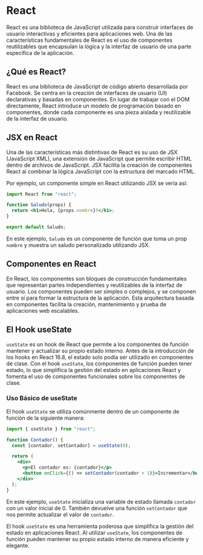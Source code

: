 # React

React es una biblioteca de JavaScript utilizada para construir interfaces de usuario interactivas y eficientes para aplicaciones web. Una de las características fundamentales de React es el uso de componentes reutilizables que encapsulan la lógica y la interfaz de usuario de una parte específica de la aplicación.

## ¿Qué es React?

React es una biblioteca de JavaScript de código abierto desarrollada por Facebook. Se centra en la creación de interfaces de usuario (UI) declarativas y basadas en componentes. En lugar de trabajar con el DOM directamente, React introduce un modelo de programación basado en componentes, donde cada componente es una pieza aislada y reutilizable de la interfaz de usuario.

## JSX en React

Una de las características más distintivas de React es su uso de JSX (JavaScript XML), una extensión de JavaScript que permite escribir HTML dentro de archivos de JavaScript. JSX facilita la creación de componentes React al combinar la lógica JavaScript con la estructura del marcado HTML.

Por ejemplo, un componente simple en React utilizando JSX se vería así:

```jsx
import React from "react";

function Saludo(props) {
  return <h1>Hola, {props.nombre}!</h1>;
}

export default Saludo;
```

En este ejemplo, `Saludo` es un componente de función que toma un prop `nombre` y muestra un saludo personalizado utilizando JSX.

## Componentes en React

En React, los componentes son bloques de construcción fundamentales que representan partes independientes y reutilizables de la interfaz de usuario. Los componentes pueden ser simples o complejos, y se componen entre sí para formar la estructura de la aplicación. Esta arquitectura basada en componentes facilita la creación, mantenimiento y prueba de aplicaciones web escalables.

## El Hook useState

`useState` es un hook de React que permite a los componentes de función mantener y actualizar su propio estado interno. Antes de la introducción de los hooks en React 16.8, el estado solo podía ser utilizado en componentes de clase. Con el hook `useState`, los componentes de función pueden tener estado, lo que simplifica la gestión del estado en aplicaciones React y fomenta el uso de componentes funcionales sobre los componentes de clase.

### Uso Básico de useState

El hook `useState` se utiliza comúnmente dentro de un componente de función de la siguiente manera:

```jsx
import { useState } from "react";

function Contador() {
  const [contador, setContador] = useState(0);

  return (
    <div>
      <p>El contador es: {contador}</p>
      <button onClick={() => setContador(contador + 1)}>Incrementar</button>
    </div>
  );
}
```

En este ejemplo, `useState` inicializa una variable de estado llamada `contador` con un valor inicial de 0. También devuelve una función `setContador` que nos permite actualizar el valor de `contador`.

El hook `useState` es una herramienta poderosa que simplifica la gestión del estado en aplicaciones React. Al utilizar `useState`, los componentes de función pueden mantener su propio estado interno de manera eficiente y elegante.